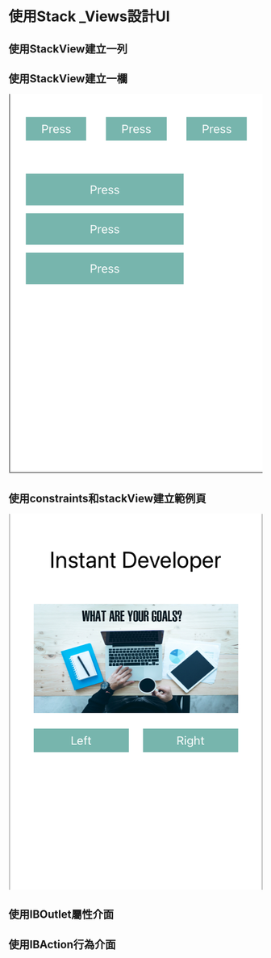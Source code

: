 # 使用Stack _Views設計UI

## 使用StackView建立一列
## 使用StackView建立一欄

![](./images/pic2.png)

## 使用constraints和stackView建立範例頁

![](./images/pic1.png)

## 使用IBOutlet屬性介面
## 使用IBAction行為介面
